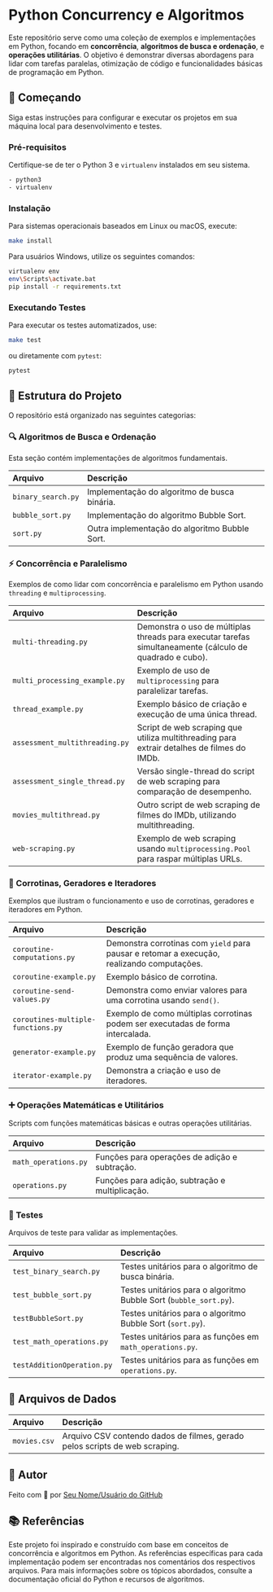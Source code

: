 # Python Concurrency e Algoritmos

Este repositório serve como uma coleção de exemplos e implementações em Python, focando em **concorrência**, **algoritmos de busca e ordenação**, e **operações utilitárias**. O objetivo é demonstrar diversas abordagens para lidar com tarefas paralelas, otimização de código e funcionalidades básicas de programação em Python.

## 🚀 Começando

Siga estas instruções para configurar e executar os projetos em sua máquina local para desenvolvimento e testes.

### Pré-requisitos

Certifique-se de ter o Python 3 e `virtualenv` instalados em seu sistema.

```bash
- python3
- virtualenv
```

### Instalação

Para sistemas operacionais baseados em Linux ou macOS, execute:

```bash
make install
```

Para usuários Windows, utilize os seguintes comandos:

```bash
virtualenv env
env\Scripts\activate.bat
pip install -r requirements.txt
```

### Executando Testes

Para executar os testes automatizados, use:

```bash
make test
```

ou diretamente com `pytest`:

```bash
pytest
```

## 📂 Estrutura do Projeto

O repositório está organizado nas seguintes categorias:

### 🔍 Algoritmos de Busca e Ordenação

Esta seção contém implementações de algoritmos fundamentais.

| Arquivo             | Descrição                                      |
| :------------------ | :--------------------------------------------- |
| `binary_search.py`  | Implementação do algoritmo de busca binária.   |
| `bubble_sort.py`    | Implementação do algoritmo Bubble Sort.        |
| `sort.py`           | Outra implementação do algoritmo Bubble Sort.  |

### ⚡ Concorrência e Paralelismo

Exemplos de como lidar com concorrência e paralelismo em Python usando `threading` e `multiprocessing`.

| Arquivo                         | Descrição                                                                                             |
| :------------------------------ | :---------------------------------------------------------------------------------------------------- |
| `multi-threading.py`            | Demonstra o uso de múltiplas threads para executar tarefas simultaneamente (cálculo de quadrado e cubo). |
| `multi_processing_example.py`   | Exemplo de uso de `multiprocessing` para paralelizar tarefas.                                         |
| `thread_example.py`             | Exemplo básico de criação e execução de uma única thread.                                             |
| `assessment_multithreading.py`  | Script de web scraping que utiliza multithreading para extrair detalhes de filmes do IMDb.             |
| `assessment_single_thread.py`   | Versão single-thread do script de web scraping para comparação de desempenho.                         |
| `movies_multithread.py`         | Outro script de web scraping de filmes do IMDb, utilizando multithreading.                            |
| `web-scraping.py`               | Exemplo de web scraping usando `multiprocessing.Pool` para raspar múltiplas URLs.                     |

### 🔄 Corrotinas, Geradores e Iteradores

Exemplos que ilustram o funcionamento e uso de corrotinas, geradores e iteradores em Python.

| Arquivo                       | Descrição                                                                                             |
| :---------------------------- | :---------------------------------------------------------------------------------------------------- |
| `coroutine-computations.py`   | Demonstra corrotinas com `yield` para pausar e retomar a execução, realizando computações.             |
| `coroutine-example.py`        | Exemplo básico de corrotina.                                                                          |
| `coroutine-send-values.py`    | Demonstra como enviar valores para uma corrotina usando `send()`.                                     |
| `coroutines-multiple-functions.py` | Exemplo de como múltiplas corrotinas podem ser executadas de forma intercalada.                       |
| `generator-example.py`        | Exemplo de função geradora que produz uma sequência de valores.                                       |
| `iterator-example.py`         | Demonstra a criação e uso de iteradores.                                                              |

### ➕ Operações Matemáticas e Utilitários

Scripts com funções matemáticas básicas e outras operações utilitárias.

| Arquivo             | Descrição                                      |
| :------------------ | :--------------------------------------------- |
| `math_operations.py`| Funções para operações de adição e subtração.  |
| `operations.py`     | Funções para adição, subtração e multiplicação.|

### 🧪 Testes

Arquivos de teste para validar as implementações.

| Arquivo                  | Descrição                                                                     |
| :----------------------- | :---------------------------------------------------------------------------- |
| `test_binary_search.py`  | Testes unitários para o algoritmo de busca binária.                           |
| `test_bubble_sort.py`    | Testes unitários para o algoritmo Bubble Sort (`bubble_sort.py`).             |
| `testBubbleSort.py`      | Testes unitários para o algoritmo Bubble Sort (`sort.py`).                    |
| `test_math_operations.py`| Testes unitários para as funções em `math_operations.py`.                     |
| `testAdditionOperation.py`| Testes unitários para as funções em `operations.py`.                          |

## 📄 Arquivos de Dados

| Arquivo      | Descrição                                                                      |
| :----------- | :----------------------------------------------------------------------------- |
| `movies.csv` | Arquivo CSV contendo dados de filmes, gerado pelos scripts de web scraping.    |

## 👤 Autor

Feito com 💙 por [Seu Nome/Usuário do GitHub](https://github.com/SeuUsuarioDoGitHub)

## 📚 Referências

Este projeto foi inspirado e construído com base em conceitos de concorrência e algoritmos em Python. As referências específicas para cada implementação podem ser encontradas nos comentários dos respectivos arquivos. Para mais informações sobre os tópicos abordados, consulte a documentação oficial do Python e recursos de algoritmos.

